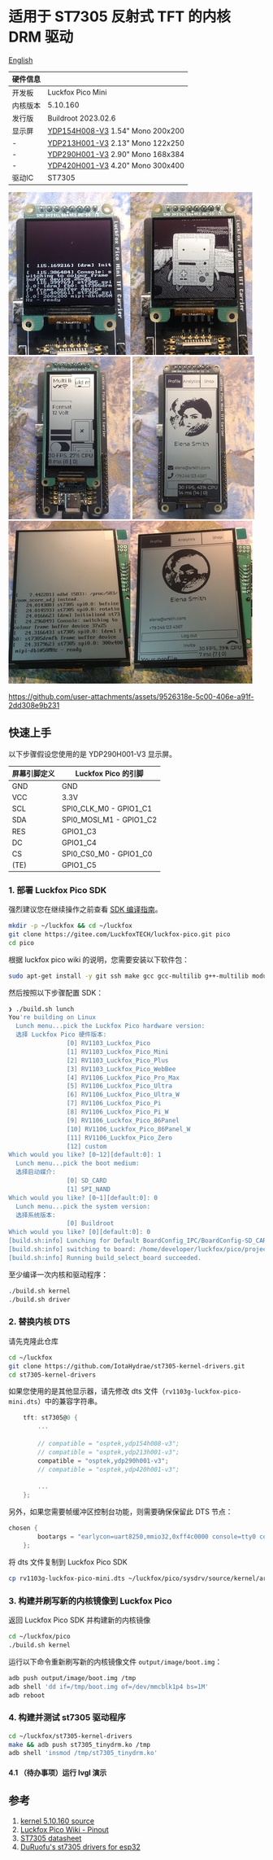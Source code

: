 # 适用于 ST7305 反射式 TFT 的内核 DRM 驱动

[English](README.en.md)

| 硬件信息 |                                                                             |
| -------- | --------------------------------------------------------------------------- |
| 开发板   | Luckfox Pico Mini                                                           |
| 内核版本 | 5.10.160                                                                    |
| 发行版   | Buildroot 2023.02.6                                                         |
| 显示屏   | [YDP154H008-V3](https://yuyinglcd.com/products/1/17/500) 1.54" Mono 200x200 |
| -        | [YDP213H001-V3](https://yuyinglcd.com/products/1/17/260) 2.13" Mono 122x250 |
| -        | [YDP290H001-V3](https://yuyinglcd.com/products/1/17/261) 2.90" Mono 168x384 |
| -        | [YDP420H001-V3](https://yuyinglcd.com/products/1/17/262) 4.20" Mono 300x400 |
| 驱动IC   | ST7305                                                                      |

![console](./assets/ydp154h008_v3_console.jpg)![bmo](./assets/ydp154h008_v3_bmo.jpg)![stress](./assets/ydp213h001_v3_stress.jpg)
![widgets](./assets/ydp290h001_v3_widgets.jpg)![console](./assets/ydp420h001_v3_console.jpg)![widgets](./assets/ydp420h001_v3_widgets.jpg)

https://github.com/user-attachments/assets/9526318e-5c00-406e-a91f-2dd308e9b231

## 快速上手

以下步骤假设您使用的是 YDP290H001-V3 显示屏。

| 屏幕引脚定义 | Luckfox Pico 的引脚     |
| ------------ | ----------------------- |
| GND          | GND                     |
| VCC          | 3.3V                    |
| SCL          | SPI0_CLK_M0 - GPIO1_C1  |
| SDA          | SPI0_MOSI_M1 - GPIO1_C2 |
| RES          | GPIO1_C3                |
| DC           | GPIO1_C4                |
| CS           | SPI0_CS0_M0 - GPIO1_C0  |
| (TE)         | GPIO1_C5                |

### 1. 部署 Luckfox Pico SDK

强烈建议您在继续操作之前查看 [SDK 编译指南](https://wiki.luckfox.com/zh/Luckfox-Pico-Plus-Mini/SDK-Image-Compilation)。

```bash
mkdir -p ~/luckfox && cd ~/luckfox
git clone https://gitee.com/LuckfoxTECH/luckfox-pico.git pico
cd pico
```

根据 luckfox pico wiki 的说明，您需要安装以下软件包：

```bash
sudo apt-get install -y git ssh make gcc gcc-multilib g++-multilib module-assistant expect g++ gawk texinfo libssl-dev bison flex fakeroot cmake unzip gperf autoconf device-tree-compiler libncurses5-dev pkg-config bc python-is-python3 passwd openssl openssh-server openssh-client vim file cpio rsync curl
```

然后按照以下步骤配置 SDK：

```bash
❯ ./build.sh lunch
You're building on Linux
  Lunch menu...pick the Luckfox Pico hardware version:
  选择 Luckfox Pico 硬件版本:
                [0] RV1103_Luckfox_Pico
                [1] RV1103_Luckfox_Pico_Mini
                [2] RV1103_Luckfox_Pico_Plus
                [3] RV1103_Luckfox_Pico_WebBee
                [4] RV1106_Luckfox_Pico_Pro_Max
                [5] RV1106_Luckfox_Pico_Ultra
                [6] RV1106_Luckfox_Pico_Ultra_W
                [7] RV1106_Luckfox_Pico_Pi
                [8] RV1106_Luckfox_Pico_Pi_W
                [9] RV1106_Luckfox_Pico_86Panel
                [10] RV1106_Luckfox_Pico_86Panel_W
                [11] RV1106_Luckfox_Pico_Zero
                [12] custom
Which would you like? [0~12][default:0]: 1
  Lunch menu...pick the boot medium:
  选择启动媒介:
                [0] SD_CARD
                [1] SPI_NAND
Which would you like? [0~1][default:0]: 0
  Lunch menu...pick the system version:
  选择系统版本:
                [0] Buildroot
Which would you like? [0][default:0]: 0
[build.sh:info] Lunching for Default BoardConfig_IPC/BoardConfig-SD_CARD-Buildroot-RV1103_Luckfox_Pico_Mini-IPC.mk boards...
[build.sh:info] switching to board: /home/developer/luckfox/pico/project/cfg/BoardConfig_IPC/BoardConfig-SD_CARD-Buildroot-RV1103_Luckfox_Pico_Mini-IPC.mk
[build.sh:info] Running build_select_board succeeded.
```

至少编译一次内核和驱动程序：

```bash
./build.sh kernel
./build.sh driver
```

### 2. 替换内核 DTS

请先克隆此仓库

```bash
cd ~/luckfox
git clone https://github.com/IotaHydrae/st7305-kernel-drivers.git
cd st7305-kernel-drivers
```

如果您使用的是其他显示器，请先修改 dts 文件（`rv1103g-luckfox-pico-mini.dts`）中的兼容字符串。

```c
	tft: st7305@0 {
		...

		// compatible = "osptek,ydp154h008-v3";
		// compatible = "osptek,ydp213h001-v3";
		compatible = "osptek,ydp290h001-v3";
		// compatible = "osptek,ydp420h001-v3";

		...
	};
```

另外，如果您需要帧缓冲区控制台功能，则需要确保保留此 DTS 节点：

```c
chosen {
		bootargs = "earlycon=uart8250,mmio32,0xff4c0000 console=tty0 console=ttyFIQ0 root=/dev/mmcblk1p7 rootwait snd_soc_core.prealloc_buffer_size_kbytes=16 coherent_pool=0";
	};
```

将 dts 文件复制到 Luckfox Pico SDK

```bash
cp rv1103g-luckfox-pico-mini.dts ~/luckfox/pico/sysdrv/source/kernel/arch/arm/boot/dts/rv1103g-luckfox-pico-mini.dts
```

### 3. 构建并刷写新的内核镜像到 Luckfox Pico

返回 Luckfox Pico SDK 并构建新的内核镜像

```bash
cd ~/luckfox/pico
./build.sh kernel
```

运行以下命令重新刷写新的内核镜像文件 `output/image/boot.img`：

```bash
adb push output/image/boot.img /tmp
adb shell 'dd if=/tmp/boot.img of=/dev/mmcblk1p4 bs=1M'
adb reboot
```

### 4. 构建并测试 st7305 驱动程序

```bash
cd ~/luckfox/st7305-kernel-drivers
make && adb push st7305_tinydrm.ko /tmp
adb shell 'insmod /tmp/st7305_tinydrm.ko'
```

#### 4.1 （待办事项）运行 lvgl 演示

## 参考

1. [kernel 5.10.160 source](https://elixir.bootlin.com/linux/v5.10.160/source)
2. [Luckfox Pico Wiki - Pinout](https://wiki.luckfox.com/zh/Luckfox-Pico-Plus-Mini/Pinout)
3. [ST7305 datasheet](https://admin.osptek.com/uploads/ST_7305_V0_2_d0b99d9cdb.pdf)
4. [DuRuofu's st7305 drivers for esp32](https://github.com/DuRuofu/esp-idf-st7305-Ink-screen)
